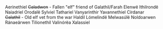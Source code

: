 Aerinethiel
~~Caladwen~~ - Fallen "elf" friend of Galathil/Farah
Elenwë
Ithilrondë
Naiadriel
Orodalë
Sylviel
Tathariel
Vanyarinthir
Yavannethiel
Círdanar
~~Galathil~~ - Old elf vet from the war
Haldil
Lómelindë
Melwasúlë
Noldoarwen
Ránaeärwen
Tilionethil
Valinórëa
Xalassiel
